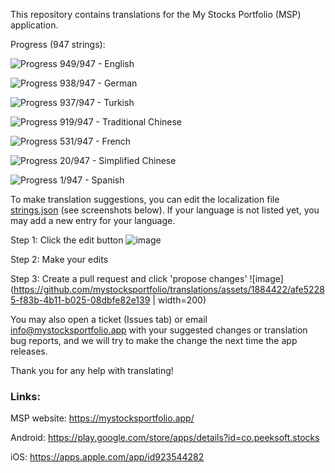 This repository contains translations for the My Stocks Portfolio (MSP) application.

Progress (947 strings):

![Progress](https://progress-bar.dev/100?title=en&width=120) 949/947 - English

![Progress](https://progress-bar.dev/99?title=de&width=120) 938/947 - German

![Progress](https://progress-bar.dev/99?title=tr&width=120) 937/947 - Turkish

![Progress](https://progress-bar.dev/97?title=zh-Hant-TW&width=120) 919/947 - Traditional Chinese

![Progress](https://progress-bar.dev/56?title=fr&width=120) 531/947 - French

![Progress](https://progress-bar.dev/2?title=zh&width=120) 20/947 - Simplified Chinese

![Progress](https://progress-bar.dev/0?title=es&width=120) 1/947 - Spanish

To make translation suggestions, you can edit the localization file [strings.json](https://github.com/mystocksportfolio/translations/blob/main/strings.json) (see screenshots below). If your language is not listed yet, you may add a new entry for your language.

Step 1: Click the edit button
![image](https://github.com/mystocksportfolio/translations/assets/1884422/d9ffa189-0829-443c-b6ed-9b4b1b10d973)

Step 2: Make your edits

Step 3: Create a pull request and click 'propose changes'
![image](https://github.com/mystocksportfolio/translations/assets/1884422/afe52285-f83b-4b11-b025-08dbfe82e139 | width=200)

You may also open a ticket (Issues tab) or email info@mystocksportfolio.app with your suggested changes or translation bug reports, and we will try to make the change the next time the app releases.

Thank you for any help with translating!

### Links:

MSP website: https://mystocksportfolio.app/

Android: https://play.google.com/store/apps/details?id=co.peeksoft.stocks

iOS: https://apps.apple.com/app/id923544282

